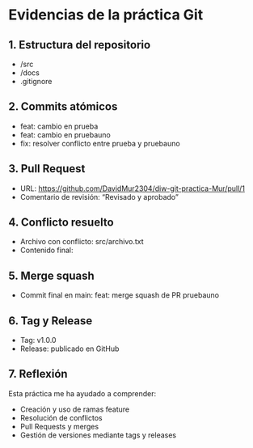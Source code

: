 # Evidencias de la práctica Git

## 1. Estructura del repositorio
- /src
- /docs
- .gitignore

## 2. Commits atómicos
- feat: cambio en prueba
- feat: cambio en pruebauno
- fix: resolver conflicto entre prueba y pruebauno

## 3. Pull Request
- URL: https://github.com/DavidMur2304/diw-git-practica-Mur/pull/1
- Comentario de revisión: “Revisado y aprobado”

## 4. Conflicto resuelto
- Archivo con conflicto: src/archivo.txt
- Contenido final:
## 5. Merge squash
- Commit final en main: feat: merge squash de PR pruebauno

## 6. Tag y Release
- Tag: v1.0.0
- Release: publicado en GitHub

## 7. Reflexión
Esta práctica me ha ayudado a comprender:
- Creación y uso de ramas feature
- Resolución de conflictos
- Pull Requests y merges
- Gestión de versiones mediante tags y releases
